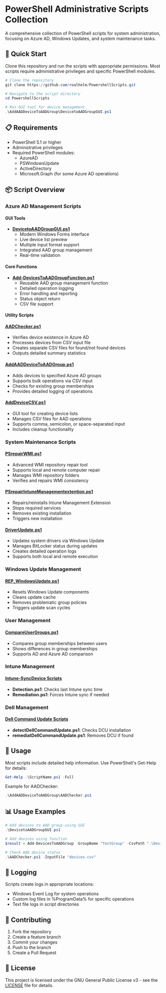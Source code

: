 # PowerShell Administrative Scripts Collection

A comprehensive collection of PowerShell scripts for system administration, focusing on Azure AD, Windows Updates, and system maintenance tasks.

## 🚀 Quick Start

Clone this repository and run the scripts with appropriate permissions. Most scripts require administrative privileges and specific PowerShell modules.

```powershell
# Clone the repository
git clone https://github.com/roalhelm/PowershellScripts.git

# Navigate to the script directory
cd PowershellScripts

# Run GUI tool for device management
.\AddAADDeviceToAADGroup\DevicetoAADGroupGUI.ps1
```

## 📋 Requirements

- PowerShell 5.1 or higher
- Administrative privileges
- Required PowerShell modules:
  - AzureAD
  - PSWindowsUpdate
  - ActiveDirectory
  - Microsoft.Graph (for some Azure AD operations)

## 📦 Script Overview

### Azure AD Management Scripts

#### GUI Tools
- **[DevicetoAADGroupGUI.ps1](AddAADDeviceToAADGroup/DevicetoAADGroupGUI.ps1)**
  - Modern Windows Forms interface
  - Live device list preview
  - Multiple input format support
  - Integrated AAD group management
  - Real-time validation

#### Core Functions
- **[Add-DevicesToAADGroupFunction.ps1](AddAADDeviceToAADGroup/Add-DevicesToAADGroupFunction.ps1)**
  - Reusable AAD group management function
  - Detailed operation logging
  - Error handling and reporting
  - Status object return
  - CSV file support

#### Utility Scripts
#### [AADChecker.ps1](AddAADDeviceToAADGroup/AADChecker.ps1)
- Verifies device existence in Azure AD
- Processes devices from CSV input file
- Creates separate CSV files for found/not found devices
- Outputs detailed summary statistics

#### [AddAADDeviceToAADGroup.ps1](AddAADDeviceToAADGroup/AddAADDeviceToAADGroup.ps1)
- Adds devices to specified Azure AD groups
- Supports bulk operations via CSV input
- Checks for existing group memberships
- Provides detailed logging of operations

#### [AddDeviceCSV.ps1](AddAADDeviceToAADGroup/AddDeviceCSV.ps1)
- GUI tool for creating device lists
- Manages CSV files for AAD operations
- Supports comma, semicolon, or space-separated input
- Includes cleanup functionality

### System Maintenance Scripts

#### [PSrepairWMI.ps1](PSrepairWMI.ps1)
- Advanced WMI repository repair tool
- Supports local and remote computer repair
- Manages WMI repository folders
- Verifies and repairs WMI consistency

#### [PSrepairIntuneManagementextention.ps1](PSrepairIntuneManagementextention.ps1)
- Repairs/reinstalls Intune Management Extension
- Stops required services
- Removes existing installation
- Triggers new installation

#### [DriverUpdate.ps1](DriverUpdate.ps1)
- Updates system drivers via Windows Update
- Manages BitLocker status during updates
- Creates detailed operation logs
- Supports both local and remote execution

### Windows Update Management

#### [REP_WindowsUpdate.ps1](REP_WindowsUpdate.ps1)
- Resets Windows Update components
- Cleans update cache
- Removes problematic group policies
- Triggers update scan cycles

### User Management

#### [CompareUserGroups.ps1](CompareUserGroups.ps1)
- Compares group memberships between users
- Shows differences in group memberships
- Supports AD and Azure AD comparison

### Intune Management

#### [Intune-SyncDevice Scripts](Intune-SyncDevice/)
- **Detection.ps1**: Checks last Intune sync time
- **Remediation.ps1**: Forces Intune sync if needed

### Dell Management

#### [Dell Command Update Scripts](Remediations/)
- **detectDellCommandUpdate.ps1**: Checks DCU installation
- **remediatDellCommandUpdate.ps1**: Removes DCU if found

## 🔧 Usage

Most scripts include detailed help information. Use PowerShell's Get-Help for details:

```powershell
Get-Help .\ScriptName.ps1 -Full
```

Example for AADChecker:
```powershell
.\AddAADDeviceToAADGroup\AADChecker.ps1
```

## 📊 Usage Examples

```powershell
# Add devices to AAD group using GUI
.\DevicetoAADGroupGUI.ps1

# Add devices using function
$result = Add-DevicesToAADGroup -GroupName "TestGroup" -CsvPath ".\Devices.csv"

# Check AAD device status
.\AADChecker.ps1 -InputFile "devices.csv"
```

## 📝 Logging

Scripts create logs in appropriate locations:
- Windows Event Log for system operations
- Custom log files in %ProgramData% for specific operations
- Text file logs in script directories

## 🤝 Contributing

1. Fork the repository
2. Create a feature branch
3. Commit your changes
4. Push to the branch
5. Create a Pull Request

## 📄 License

This project is licensed under the GNU General Public License v3 - see the [LICENSE](LICENSE) file for details.